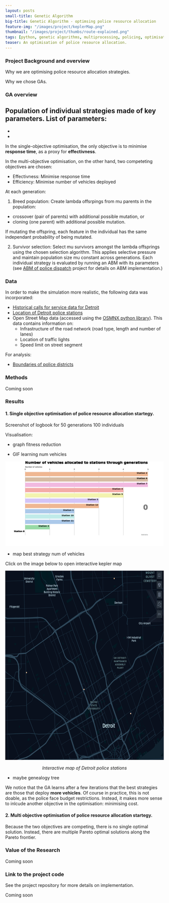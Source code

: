 ```yaml
---
layout: posts
small-title: Genetic Algorithm
big-title: Genetic Algorithm - optimsing police resource allocation
feature-img: "/images/project/keplerMap.png"
thumbnail: "/images/project/thumbs/route-explained.png"
tags: [python, genetic algorithms, multiprocessing, policing, optimisation]
teaser: An optimisation of police resource allocation.
---
```


### Project Background and overview

Why we are optimising police resource allocation strategies.

Why we chose GAs.


### GA overview


Population of individual strategies made of key parameters. 
List of parameters:
-
-
-


In the single-objective optimisation, the only objective is to minimise **response time**, as a proxy for **effectivness**.


In the multi-objective optimisation, on the other hand, two competeting objectives are chosen:
- Effectivness: Minimise response time
- Efficiency: Minimise number of vehicles deployed


At each generation: 

1. Breed population: Create lambda offsrpings from mu parents in the population: 
- crossover (pair of parents) with additional possible mutation, or
- cloning (one parent) with additional possible mutation.

If mutating the offspring, each feature in the individual has the same independant probability of being mutated.

2. Survivor selection: Select mu survivors amongst the lambda offsprings using the chosen selection algorithm.
This applies selective pressure and maintain population size mu constant across generations.
Each individual strategy is evaluated by running an ABM with its parameters (see [ABM of police dispatch](https://mednche.github.io/2019/09/23/ABM-police.html) project for details on ABM implementation.)


### Data 

In order to make the simulation more realistic, the following data was incorporated:
- [Historical calls for service data for Detroit](https://data.detroitmi.gov/Public-Safety/DPD-911-Calls-for-Service-September-20-2016-Presen/wgv9-drfc)
- [Location of Detroit police stations](https://data.detroitmi.gov/Public-Safety/DPD-911-Calls-for-Service-September-20-2016-Presen/wgv9-drfc)
- Open Street Map data (accessed using the [OSMNX python library](https://osmnx.readthedocs.io/en/stable/)). This data contains information on:
  * Infrastructure of the road network (road type, length and number of lanes)
  * Location of traffic lights
  * Speed limit on street segment

For analysis:
- [Boundaries of police districts](https://data.detroitmi.gov/Government/City-Council-Districts/4vse-9zps)

### Methods


Coming soon



### Results


#### 1. Single objective optimisation of police resource allocation startegy.

Screenshot of logbook for 50 generations 100 individuals

Visualisation:
- graph fitness reduction 

- GIF learning num vehicles

![](/images/project/ga-num-vehicles.gif)

- map best strategy num of vehicles

Click on the image below to open interactive kepler map

<p align="center">
  <a href="/images/project/maps/PS.kgl.html" target="_blank">
    <img src="/images/project/keplerMap.png" height="600">
  </a>
</p>

<p align="center">
  <em>Interactive map of Detroit police stations</em>
</p>



- maybe genealogy tree


We notice that the GA learns after a few iterations that the best strategies are those that deploy **more vehicles**. 
Of course in practice, this is not doable, as the police face budget restrictions. Instead, it makes more sense to inlcude another objective in the optimisation: minimising cost. 


#### 2. Multi objective optimisation of police resource allocation startegy.

Because the two objectives are competing, there is no single optimal solution. 
Instead, there are multiple Pareto optimal solutions along the Pareto frontier.

<insert Parto frontier result>






### Value of the Research

Coming soon

### Link to the project code

See the project repository for more details on implementation.

Coming soon